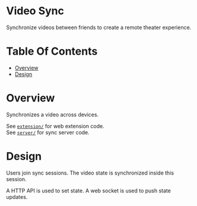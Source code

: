 # Video Sync
Synchronize videos between friends to create a remote theater experience.

# Table Of Contents
- [Overview](#overview)
- [Design](#design)

# Overview
Synchronizes a video across devices.

See [`extension/`](./extension) for web extension code.  
See [`server/`](./server) for sync server code.

# Design
Users join sync sessions. The video state is synchronized inside this session.

A HTTP API is used to set state. A web socket is used to push state updates.
